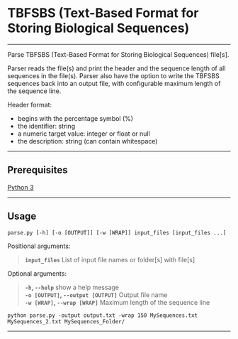 # TBFSBS (Text-Based Format for Storing Biological Sequences)

---

Parse TBFSBS (Text-Based Format for Storing Biological Sequences) file[s].

Parser reads the file(s) and print the header and the 
sequence length of all sequences in the file(s). Parser also
have the option to write the TBFSBS sequences back into an
output file, with configurable maximum length of the
sequence line.

Header format:

- begins with the percentage symbol (%)
- the identifier: string
- a numeric target value: integer or float or null
- the description: string (can contain whitespace)

------

## Prerequisites

[Python 3][python]<br>

------

## Usage

```
parse.py [-h] [-o [OUTPUT]] [-w [WRAP]] input_files [input_files ...]
```
Positional arguments:

>**`input_files`**              List of input file names or folder[s] with file[s]

Optional arguments:

>**`-h`, `--help`**           show a help message<br>
>**`-o [OUTPUT]`, `--output [OUTPUT]`**           Output file name<br>
>**`-w [WRAP]`, `--wrap [WRAP]`**           Maximum length of the sequence line<br>

```
python parse.py -output output.txt -wrap 150 MySequences.txt MySequences_2.txt MySequences_Folder/
```

------

[python]: https://www.python.org/
